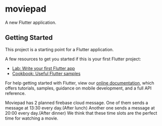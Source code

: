 # moviepad

A new Flutter application.

## Getting Started

This project is a starting point for a Flutter application.

A few resources to get you started if this is your first Flutter project:

- [Lab: Write your first Flutter app](https://flutter.dev/docs/get-started/codelab)
- [Cookbook: Useful Flutter samples](https://flutter.dev/docs/cookbook)

For help getting started with Flutter, view our
[online documentation](https://flutter.dev/docs), which offers tutorials,
samples, guidance on mobile development, and a full API reference.


Moviepad has 2 planned firebase cloud message. 
One of them sends a message at 13:30 every day.(After lunch)
Another one sends a message at 20:00 every day.(After dinner)
We think that these time slots are the perfect time for watching a movie.
